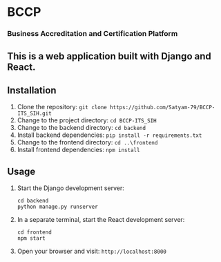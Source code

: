 # BCCP

### Business Accreditation and Certification Platform

## This is a web application built with Django and React.

## Installation

1. Clone the repository: `git clone https://github.com/Satyam-79/BCCP-ITS_SIH.git`
2. Change to the project directory: `cd BCCP-ITS_SIH`
3. Change to the backend directory: `cd backend`
4. Install backend dependencies: `pip install -r requirements.txt`
5. Change to the frontend directory: `cd ..\frontend`
6. Install frontend dependencies: `npm install`

## Usage

1. Start the Django development server:
   ```
   cd backend
   python manage.py runserver
    ```

2. In a separate terminal, start the React development server:
    ```
    cd frontend
    npm start
    ```

3. Open your browser and visit: `http://localhost:8000`